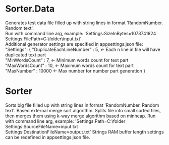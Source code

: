 # Sorter.Data 
Generates test data file filled up with string lines in format 'RandomNumber. Random text'.<br/> 
Run with command line arg, example: 'Settings:SizeInBytes=1073741824 Settings:FilePath=C:\folder\input.txt'<br/> 
Additional generator settings are specified in appsettings.json file:<br/> 
"Settings": {
    "DuplicateEachLineNumber" : 5, <- Each n line in file will have duplicated text part  
    "MinWordsCount" : 7,           <- Minimum words count for text part
    "MaxWordsCount" : 10,          <- Maximum words count for text part
    "MaxNumber" : 10000            <- Max number for number part generation
  }
  
# Sorter
Sorts big file filled up with string lines in format 'RandomNumber. Random text'.
Based external merge sort algorithm. Splits file into small sorted files, then merges them using k-way merge algorithm based on minheap.
Run with command line arg, example: 'Settings:Path=C:\folder Settings:SourceFileName=input.txt Settings:DestinationFileName=output.txt'
Strings RAM buffer length settings can be redefined in appsettings.json file.
